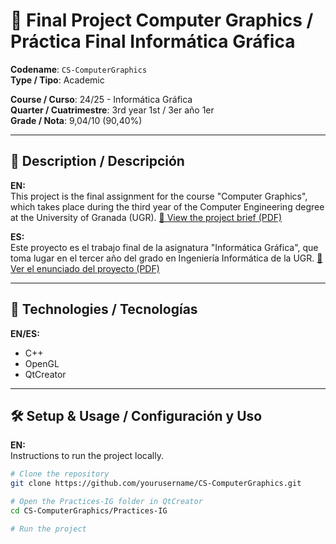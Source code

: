 # 📌 Final Project Computer Graphics / Práctica Final Informática Gráfica

**Codename**: `CS-ComputerGraphics`  
**Type / Tipo**: Academic  

**Course / Curso**: 24/25 - Informática Gráfica  
**Quarter / Cuatrimestre**: 3rd year 1st / 3er año 1er  
**Grade / Nota**: 9,04/10 (90,40%)

---

## 📖 Description / Descripción

**EN:**  
This project is the final assignment for the course "Computer Graphics", which takes place during the third year of the Computer Engineering degree at the University of Granada (UGR). [📄 View the project brief (PDF)](./practicas_ig_en.pdf)

**ES:**  
Este proyecto es el trabajo final de la asignatura "Informática Gráfica", que toma lugar en el tercer año del grado en Ingeniería Informática de la UGR. [📄 Ver el enunciado del proyecto (PDF)](./practicas_ig_en.pdf)

---

## 🚀 Technologies / Tecnologías

**EN/ES:**  
  - C++
  - OpenGL 
  - QtCreator
---

## 🛠️ Setup & Usage / Configuración y Uso

**EN:**  
Instructions to run the project locally.

```bash
# Clone the repository
git clone https://github.com/yourusername/CS-ComputerGraphics.git

# Open the Practices-IG folder in QtCreator
cd CS-ComputerGraphics/Practices-IG

# Run the project
